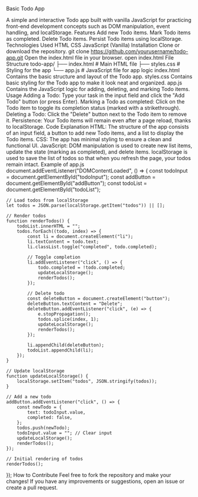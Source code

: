 Basic Todo App

A simple and interactive Todo app built with vanilla JavaScript for practicing front-end development concepts such as DOM manipulation, event handling, and localStorage.
Features
Add new Todo items.
Mark Todo items as completed.
Delete Todo items.
Persist Todo items using localStorage.
Technologies Used
HTML
CSS
JavaScript (Vanilla)
Installation
Clone or download the repository.
git clone https://github.com/yourusername/todo-app.git
Open the index.html file in your browser.
open index.html
File Structure
todo-app/
├── index.html       # Main HTML file
├── styles.css       # Styling for the app
└── app.js           # JavaScript file for app logic
index.html
Contains the basic structure and layout of the Todo app.
styles.css
Contains basic styling for the Todo app to make it look neat and organized.
app.js
Contains the JavaScript logic for adding, deleting, and marking Todo items.
Usage
Adding a Todo:
Type your task in the input field and click the "Add Todo" button (or press Enter).
Marking a Todo as completed:
Click on the Todo item to toggle its completion status (marked with a strikethrough).
Deleting a Todo:
Click the "Delete" button next to the Todo item to remove it.
Persistence:
Your Todo items will remain even after a page reload, thanks to localStorage.
Code Explanation
HTML:
The structure of the app consists of an input field, a button to add new Todo items, and a list to display the Todo items.
CSS:
The app has minimal styling to ensure a clean and functional UI.
JavaScript:
DOM manipulation is used to create new list items, update the state (marking as completed), and delete items.
localStorage is used to save the list of todos so that when you refresh the page, your todos remain intact.
Example of app.js
document.addEventListener("DOMContentLoaded", () => {
    const todoInput = document.getElementById("todoInput");
    const addButton = document.getElementById("addButton");
    const todoList = document.getElementById("todoList");

    // Load todos from localStorage
    let todos = JSON.parse(localStorage.getItem("todos")) || [];

    // Render todos
    function renderTodos() {
        todoList.innerHTML = "";
        todos.forEach((todo, index) => {
            const li = document.createElement("li");
            li.textContent = todo.text;
            li.classList.toggle("completed", todo.completed);

            // Toggle completion
            li.addEventListener("click", () => {
                todo.completed = !todo.completed;
                updateLocalStorage();
                renderTodos();
            });

            // Delete todo
            const deleteButton = document.createElement("button");
            deleteButton.textContent = "Delete";
            deleteButton.addEventListener("click", (e) => {
                e.stopPropagation();
                todos.splice(index, 1);
                updateLocalStorage();
                renderTodos();
            });

            li.appendChild(deleteButton);
            todoList.appendChild(li);
        });
    }

    // Update localStorage
    function updateLocalStorage() {
        localStorage.setItem("todos", JSON.stringify(todos));
    }

    // Add a new todo
    addButton.addEventListener("click", () => {
        const newTodo = {
            text: todoInput.value,
            completed: false,
        };
        todos.push(newTodo);
        todoInput.value = ""; // Clear input
        updateLocalStorage();
        renderTodos();
    });

    // Initial rendering of todos
    renderTodos();
});
How to Contribute
Feel free to fork the repository and make your changes! If you have any improvements or suggestions, open an issue or create a pull request.

